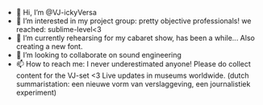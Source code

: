 - 👋 Hi, I’m @VJ-ickyVersa
- 👀 I’m interested in my project group: pretty objective professionals! we reached: sublime-level<3
- 🌱 I’m currently rehearsing for my cabaret show, has been a while... Also creating a new font.
- 💞️ I’m looking to collaborate on sound engineering  
- 📫 How to reach me: I never underestimated anyone! 
Please do collect content for the VJ-set <3  Live updates in museums worldwide. (dutch summaristation: een nieuwe vorm van verslaggeving, een journalistiek experiment)
<!---
VJ-ickyVersa/VJ-ickyVersa is a ✨ special ✨ repository because its `README.md` (this file) appears on your GitHub profile.
You can click the Preview link to take a look at your changes.
--->
